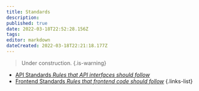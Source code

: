 ```yaml
---
title: Standards
description: 
published: true
date: 2022-03-18T22:52:28.156Z
tags: 
editor: markdown
dateCreated: 2022-03-18T22:21:18.177Z
---
```


> Under construction.
{.is-warning}

- [API Standards *Rules that API interfaces should follow*](/en/engineering/standards/api)
- [Frontend Standards *Rules that frontend code should follow*](/en/engineering/standards/frontend)
{.links-list}